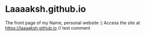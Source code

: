 # Laaaaksh.github.io
The front page of my Name, personal website :)
Access the site at https://laaaaksh.github.io
// test comment
